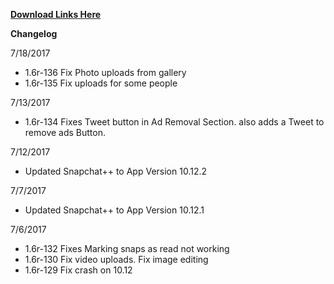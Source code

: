 **[Download Links Here](https://github.com/JMccormick264/SnapPP/releases)**

**Changelog**

7/18/2017

 - 1.6r-136 Fix Photo uploads from gallery
 - 1.6r-135 Fix uploads for some people

7/13/2017

 - 1.6r-134 Fixes Tweet button in Ad Removal Section. also adds a Tweet to remove ads Button.

7/12/2017

 - Updated Snapchat++ to App Version 10.12.2

7/7/2017

 - Updated Snapchat++ to App Version 10.12.1


7/6/2017

 - 1.6r-132 Fixes Marking snaps as read not working
 - 1.6r-130 Fix video uploads. Fix image editing
 - 1.6r-129 Fix crash on 10.12
